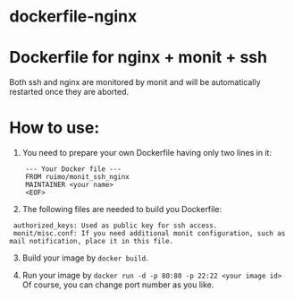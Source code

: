 dockerfile-nginx
================

# Dockerfile for nginx + monit + ssh

Both ssh and nginx are monitored by monit and will be automatically restarted once they are aborted.

# How to use:

1. You need to prepare your own Dockerfile having only two lines in it:
```
    --- Your Docker file ---
    FROM ruimo/monit_ssh_nginx
    MAINTAINER <your name>
    <EOF>
```

2. The following files are needed to build you Dockerfile:
```
 authorized_keys: Used as public key for ssh access.
 monit/misc.conf: If you need additional monit configuration, such as mail notification, place it in this file.
```

3. Build your image by ```docker build```.

4. Run your image by ```docker run -d -p 80:80 -p 22:22 <your image id>```
 Of course, you can change port number as you like.
